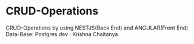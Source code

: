 # CRUD-Operations
CRUD-Operations by using NESTJS(Back End) and ANGULAR(Front End)
Data-Base: Postgres
dev : Krishna Chaitanya
